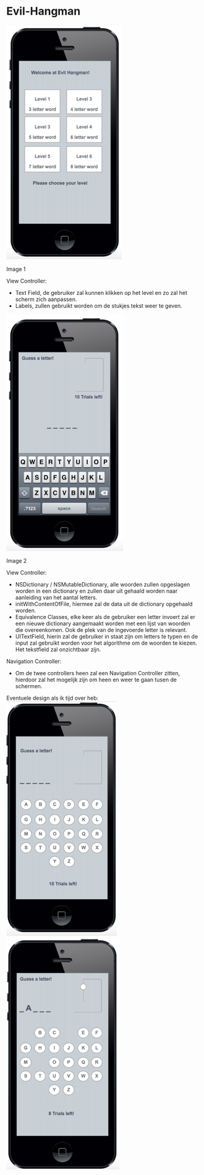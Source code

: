Evil-Hangman
============
![My image](https://raw.githubusercontent.com/suuz2l/Evil-Hangman/master/img/image1.png?token=AJArugn3D3BjSNe7i7egubFTfRKSMtDOks5Ub0gowA%3D%3D)

Image 1

View Controller:
- Text Field, de gebruiker zal kunnen klikken op het level en zo zal het scherm zich aanpassen.
- Labels, zullen gebruikt worden om de stukjes tekst weer te geven.

![My image](https://raw.githubusercontent.com/suuz2l/Evil-Hangman/master/img/image%204.png?token=AJArulxvTTi3ISns3q866-kLFW09PsAkks5Ub1e6wA%3D%3D)

Image 2

View Controller:
- NSDictionary / NSMutableDictionary, alle woorden zullen opgeslagen worden in een dictionary en zullen daar uit gehaald worden naar aanleiding van het aantal letters.
- initWithContentOfFile, hiermee zal de data uit de dictionary opgehaald worden.
- Equivalence Classes, elke keer als de gebruiker een letter invoert zal er een nieuwe dictionary aangemaakt worden met een lijst van woorden die overeenkomen. Ook de plek van de ingevoerde letter is relevant.
- UITextField, hierin zal de gebruiker in staat zijn om letters te typen en de input zal gebruikt worden voor het algorithme om de woorden te kiezen. Het tekstfield zal onzichtbaar zijn.

Navigation Controller:
- Om de twee controllers heen zal een Navigation Controller zitten, hierdoor zal het mogelijk zijn om heen en weer te gaan tusen de schermen.

Eventuele design als ik tijd over heb:
![My image](https://raw.githubusercontent.com/suuz2l/Evil-Hangman/master/img/image2.png?token=AJArup9ajSko7u44TJGI8N7j0q6da6HEks5Ub0hOwA%3D%3D)
![My image](https://raw.githubusercontent.com/suuz2l/Evil-Hangman/master/img/image3.png?token=AJAruhiM_guIjgHkFkhmojl5_ax2gB06ks5Ub0hswA%3D%3D)
